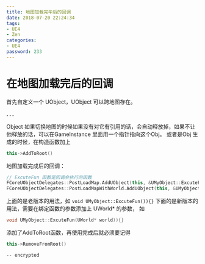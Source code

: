 ```yaml
---
title: 地图加载完毕后的回调
date: 2018-07-20 22:24:34
tags:
- UE4
- Zen
categories:
- UE4
password: 233
---
```


# 在地图加载完后的回调

首先自定义一个 UObject，UObject 可以跨地图存在。

**. . .**<!-- more -->

Object 如果切换地图的时候如果没有对它有引用的话，会自动释放掉，如果不让他释放的话，可以在GameInstance 里面用一个指针指向这个Obj。
或者是Obj 生成的时候，在构造函数加上

``` c++
this->AddToRoot()
```
地图加载完成后的回调：

``` c++
// ExcuteFun 函数是回调会执行的函数
FCoreUObjectDelegates::PostLoadMap.AddUObject(this, &UMyObject::ExcuteFun);
FCoreUObjectDelegates::PostLoadMapWithWorld.AddUObject(this, &UMyObject::ExcuteFun);
```

上面的是老版本的用法，如 ` void UMyObject::ExcuteFun()){} `
下面的是新版本的用法，需要在绑定函数的参数添加上 UWorld* 的参数，
如
``` c++
void UMyObject::ExcuteFun(UWorld* world)){}
```

添加了AddToRoot函数，再使用完成后就必须要记得

``` c++
this->RemoveFromRoot()
```

`-- encrypted`
